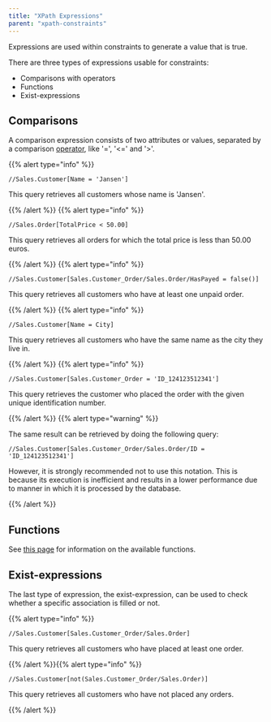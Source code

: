 ```yaml
---
title: "XPath Expressions"
parent: "xpath-constraints"
---
```



Expressions are used within constraints to generate a value that is true.

There are three types of expressions usable for constraints:

*   Comparisons with operators
*   Functions
*   Exist-expressions

## Comparisons

A comparison expression consists of two attributes or values, separated by a comparison [operator](xpath-operators), like '=', '<=' and '>'.

{{% alert type="info" %}}

```
//Sales.Customer[Name = 'Jansen']
```

This query retrieves all customers whose name is 'Jansen'.

{{% /alert %}}
{{% alert type="info" %}}

```
//Sales.Order[TotalPrice < 50.00]
```

This query retrieves all orders for which the total price is less than 50.00 euros.

{{% /alert %}}
{{% alert type="info" %}}

```
//Sales.Customer[Sales.Customer_Order/Sales.Order/HasPayed = false()]
```

This query retrieves all customers who have at least one unpaid order.

{{% /alert %}}
{{% alert type="info" %}}

```
//Sales.Customer[Name = City]
```

This query retrieves all customers who have the same name as the city they live in.

{{% /alert %}}
{{% alert type="info" %}}

```
//Sales.Customer[Sales.Customer_Order = 'ID_124123512341']
```

This query retrieves the customer who placed the order with the given unique identification number.

{{% /alert %}}
{{% alert type="warning" %}}

The same result can be retrieved by doing the following query:

```
//Sales.Customer[Sales.Customer_Order/Sales.Order/ID = 'ID_124123512341']
```

However, it is strongly recommended not to use this notation. This is because its execution is inefficient and results in a lower performance due to manner in which it is processed by the database.

{{% /alert %}}

## Functions

See [this page](xpath-constraint-functions) for information on the available functions.

## Exist-expressions

The last type of expression, the exist-expression, can be used to check whether a specific association is filled or not.

{{% alert type="info" %}}

```
//Sales.Customer[Sales.Customer_Order/Sales.Order]
```

This query retrieves all customers who have placed at least one order.

{{% /alert %}}{{% alert type="info" %}}

```
//Sales.Customer[not(Sales.Customer_Order/Sales.Order)]
```

This query retrieves all customers who have not placed any orders.

{{% /alert %}}
